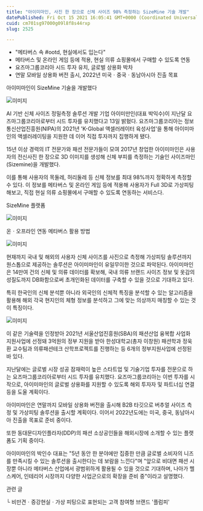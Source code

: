```yaml
---
title: "아이미마인, 사진 한 장으로 신체 사이즈 98% 측정하는 SizeMine 기술 개발"
datePublished: Fri Oct 15 2021 16:05:41 GMT+0000 (Coordinated Universal Time)
cuid: cm701sg97000g09l8f8s44rxp
slug: 2525

---
```



- "메타버스 속 #ootd, 현실에서도 입는다"
- 메타버스 및 온라인 게임 등에 적용, 현실 의류 쇼핑몰에서 구매할 수 있도록 연동
- 요즈마그룹코리아 시드 투자 유치, 글로벌 상용화 박차
- 연말 모바일 상용화 버전 출시, 2022년 미국ㆍ중국ㆍ동남아시아 진출 목표

아이미마인이 SizeMine 기술을 개발했다

![이미지](https://cdn.hashnode.com/res/hashnode/image/upload/v1739252086989/e5f7ba37-4657-41b3-903a-18264fb4100c.png)

AI 기반 신체 사이즈 정밀측정 솔루션 개발 기업 아이미만인(대표 박익수)이 지난달 요즈마그룹코리아로부터 시드 투자를 유치했다고 13일 밝혔다. 요즈마그룹코리아는 정보통신산업진흥원(NIPA)의 2021년 'K-Global 액셀러레이터 육성사업'을 통해 아이미마인의 액셀러레이팅을 지원한 데 이어 직접 투자까지 집행하게 됐다.

15년 이상 경력의 IT 전문가와 패션 전문가들이 모여 2017년 창업한 아이미마인은 사용자의 전신사진 한 장으로 3D 이미지를 생성해 신체 부피를 측정하는 기술인 사이즈마인(Sizemine)을 개발했다.

이를 통해 사용자의 목둘레, 허리둘레 등 신체 정보를 최대 98%까지 정확하게 측정할 수 있다. 이 정보를 메타버스 및 온라인 게임 등에 적용해 사용자가 Full 3D로 가상피팅 해보고, 직접 현실 의류 쇼핑몰에서 구매할 수 있도록 연동하는 서비스다.

SizeMine 플랫폼

![이미지](https://cdn.hashnode.com/res/hashnode/image/upload/v1739252088827/dbe89228-3882-473c-be05-39adce3f9e4c.jpeg)

온ㆍ오프라인 연동 메타버스 활용 방법

![이미지](https://cdn.hashnode.com/res/hashnode/image/upload/v1739252090501/842d1b5a-54c3-4e28-aabe-e0c7bb99a189.jpeg)

현재까지 국내 및 해외의 사용자 신체 사이즈를 사진으로 측정해 가상피팅 솔루션까지 원스톱으로 제공하는 솔루션은 아이미마인이 유일무이한 것으로 파악된다. 아이미마인은 14만여 건의 신체 및 의류 데이터를 확보해, 국내 의류 브랜드 사이즈 정보 및 옷감의 성질도까지 DB화함으로써 초개인화된 데이터를 구축할 수 있을 것으로 기대하고 있다.

특히 한국인의 신체 분석뿐 아니라 외국인의 신체적 특징을 분석할 수 있는 알고리즘을 활용해 해외 각국 현지인의 체형 정보를 분석하고 그에 맞는 의상까지 매칭할 수 있는 것이 특징이다.

![이미지](https://cdn.hashnode.com/res/hashnode/image/upload/v1739252092070/8e7418c4-78bb-4537-bb55-bbb4f5c080b7.jpeg)

이 같은 기술력을 인정받아 2021년 서울산업진흥원(SBA)의 패션산업 융복합 사업화 지원사업에 선정돼 3억원의 정부 지원을 받아 한성대학교(총자 이창원) 패션학과 정욱환 교수팀과 의류패션테크 산학프로젝트를 진행하는 등 6개의 정부지원사업에 선정된 바 있다.

지난달에는 글로벌 시장 성공 잠재력이 높은 스타트업 및 기술기업 투자를 전문으로 하는 요즈마그룹코리아로부터 시드 투자를 유치했다. 요즈마그룹코리아는 이번 투자를 시작으로, 아이미마인의 글로벌 상용화를 지원할 수 있도록 해외 투자자 및 파트너십 연결 등을 도울 계획이다.

아이미마인은 연말까지 모바일 상용화 버전을 출시해 B2B 타깃으로 버추얼 사이즈 측정 및 가상피팅 솔루션을 출시할 계획이다. 이어서 2022년도에는 미국, 중국, 동남아시아 진출을 목표로 준비 중이다.

또한 동대문디자인플라자(DDP)의 패션 소상공인들을 해외시장에 소개할 수 있는 플랫폼도 기획 중이다.

아이미마인의 박인수 대표는 "5년 동안 한 분야에만 집중한 만큼 글로벌 소비자의 니즈를 만족시킬 수 있는 솔루션을 출시한다는 데 보람을 느낀다"며 "앞으로 비대면 패션 시장뿐 아니라 메타버스 산업에서 광범위하게 활용될 수 있을 것으로 기대하며, 나아가 헬스케어, 인테리어 시장까지 다양한 사업군으로의 확장을 준비 중"이라고 설명했다.

관련 글

└ 비만견ㆍ증강현실ㆍ가상 피팅으로 표현되는 고객 참여형 브랜드 '플럼피'